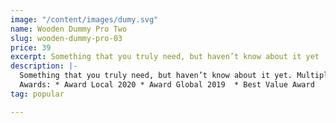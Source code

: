 ```yaml
---
image: "/content/images/dumy.svg"
name: Wooden Dummy Pro Two
slug: wooden-dummy-pro-03
price: 39
excerpt: Something that you truly need, but haven’t know about it yet
description: |-
  Something that you truly need, but haven’t know about it yet. Multiple winner of Community Awarads.
  Awards: * Award Local 2020 * Award Global 2019  * Best Value Award
tag: popular

---
```

